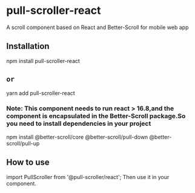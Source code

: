 # pull-scroller-react

A scroll component based on React and Better-Scroll for mobile web app

## Installation

npm install pull-scroller-react

## `or`

yarn add pull-scroller-react

### Note: This component needs to run react > 16.8,and the component is encapsulated in the Better-Scroll package.So you need to install dependencies in your project

npm install @better-scroll/core @better-scroll/pull-down @better-scroll/pull-up

## How to use

import PullScroller from '@pull-scroller/react';
Then use it in your component.
